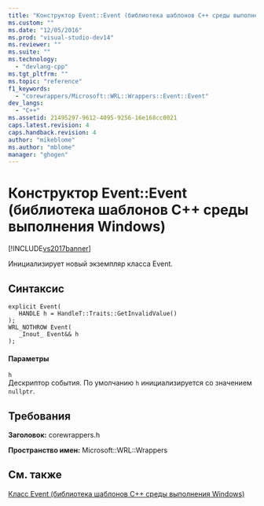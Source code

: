 ```yaml
---
title: "Конструктор Event::Event (библиотека шаблонов C++ среды выполнения Windows) | Microsoft Docs"
ms.custom: ""
ms.date: "12/05/2016"
ms.prod: "visual-studio-dev14"
ms.reviewer: ""
ms.suite: ""
ms.technology: 
  - "devlang-cpp"
ms.tgt_pltfrm: ""
ms.topic: "reference"
f1_keywords: 
  - "corewrappers/Microsoft::WRL::Wrappers::Event::Event"
dev_langs: 
  - "C++"
ms.assetid: 21495297-9612-4095-9256-16e168cc0021
caps.latest.revision: 4
caps.handback.revision: 4
author: "mikeblome"
ms.author: "mblome"
manager: "ghogen"
---
```

# Конструктор Event::Event (библиотека шаблонов C++ среды выполнения Windows)
[!INCLUDE[vs2017banner](../assembler/inline/includes/vs2017banner.md)]

Инициализирует новый экземпляр класса Event.  
  
## Синтаксис  
  
```  
explicit Event(  
   HANDLE h = HandleT::Traits::GetInvalidValue()  
);  
WRL_NOTHROW Event(  
   _Inout_ Event&& h  
);  
```  
  
#### Параметры  
 `h`  
 Дескриптор события.  По умолчанию `h` инициализируется со значением `nullptr`.  
  
## Требования  
 **Заголовок:** corewrappers.h  
  
 **Пространство имен:** Microsoft::WRL::Wrappers  
  
## См. также  
 [Класс Event \(библиотека шаблонов C\+\+ среды выполнения Windows\)](../windows/event-class-windows-runtime-cpp-template-library.md)